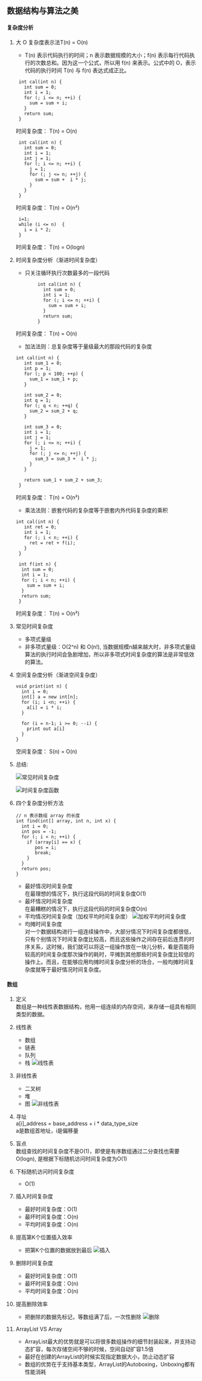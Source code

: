 ## 数据结构与算法之美

#### 复杂度分析
1. 大 O 复杂度表示法T(n) = O(n)
    - T(n) 表示代码执行的时间；n 表示数据规模的大小；f(n) 表示每行代码执行的次数总和。因为这一个公式，所以用 f(n) 来表示。公式中的 O，表示代码的执行时间 T(n) 与 f(n) 表达式成正比。
    ```text
     int cal(int n) {
       int sum = 0;
       int i = 1;
       for (; i <= n; ++i) {
         sum = sum + i;
       }
       return sum;
     }
    ```
    时间复杂度： T(n) = O(n)
    
    ```text
     int cal(int n) {
       int sum = 0;
       int i = 1;
       int j = 1;
       for (; i <= n; ++i) {
         j = 1;
         for (; j <= n; ++j) {
           sum = sum +  i * j;
         }
       }
     }
    ```
    时间复杂度： T(n) = O(n²)
    
    ```text
     i=1;
     while (i <= n)  {
       i = i * 2;
     }
    ```
    时间复杂度： T(n) = O(logn)

2. 时间复杂度分析（渐进时间复杂度）

    - 只关注循环执行次数最多的一段代码
    ```text
            int cal(int n) {
              int sum = 0;
              int i = 1;
              for (; i <= n; ++i) {
                sum = sum + i;
              }
              return sum;
            }
    ```
    时间复杂度： T(n) = O(n)
    
    - 加法法则：总复杂度等于量级最大的那段代码的复杂度
    ```text
    int cal(int n) {
       int sum_1 = 0;
       int p = 1;
       for (; p < 100; ++p) {
         sum_1 = sum_1 + p;
       }
    
       int sum_2 = 0;
       int q = 1;
       for (; q < n; ++q) {
         sum_2 = sum_2 + q;
       }
     
       int sum_3 = 0;
       int i = 1;
       int j = 1;
       for (; i <= n; ++i) {
         j = 1; 
         for (; j <= n; ++j) {
           sum_3 = sum_3 +  i * j;
         }
       }
     
       return sum_1 + sum_2 + sum_3;
     }
    ```
    时间复杂度： T(n) = O(n²)
    
    - 乘法法则：嵌套代码的复杂度等于嵌套内外代码复杂度的乘积
    ```text
    int cal(int n) {
       int ret = 0; 
       int i = 1;
       for (; i < n; ++i) {
         ret = ret + f(i);
       } 
     } 
     
     int f(int n) {
      int sum = 0;
      int i = 1;
      for (; i < n; ++i) {
        sum = sum + i;
      } 
      return sum;
     }
    ```
    时间复杂度： T(n) = O(n²)
    
3. 常见时间复杂度
    - 多项式量级
    - 非多项式量级：O(2^n) 和 O(n!), 当数据规模n越来越大时，非多项式量级算法的执行时间会急剧增加，所以非多项式时间复杂度的算法是非常低效的算法。
    
4. 空间复杂度分析（渐进空间复杂度）
    ```text
    void print(int n) {
      int i = 0;
      int[] a = new int[n];
      for (i; i <n; ++i) {
        a[i] = i * i;
      }
    
      for (i = n-1; i >= 0; --i) {
        print out a[i]
      }
    }
    ```
    空间复杂度： S(n) = O(n)
    
5. 总结:

    ![常见时间复杂度](../pic/常见时间复杂度.JPG)  
    
    ![时间复杂度函数](../pic/复杂度函数.JPG)  

6. 四个复杂度分析方法
    ```text
    // n 表示数组 array 的长度
    int find(int[] array, int n, int x) {
      int i = 0;
      int pos = -1;
      for (; i < n; ++i) {
        if (array[i] == x) {
           pos = i;
           break;
        }
      }
      return pos;
    }
    ```
    - 最好情况时间复杂度<br/>
      在最理想的情况下，执行这段代码的时间复杂度O(1)
    - 最坏情况时间复杂度<br/>
       在最糟糕的情况下，执行这段代码的时间复杂度O(n)
    - 平均情况时间复杂度（加权平均时间复杂度） 
     ![加权平均时间复杂度](../pic/加权平均时间复杂度.JPG) 
    - 均摊时间复杂度<br/>
    对一个数据结构进行一组连续操作中，大部分情况下时间复杂度都很低，只有个别情况下时间复杂度比较高，而且这些操作之间存在前后连贯的时序关系，这时候，我们就可以将这一组操作放在一块儿分析，看是否能将较高的时间复杂度那次操作的耗时，平摊到其他那些时间复杂度比较低的操作上。而且，在能够应用均摊时间复杂度分析的场合，一般均摊时间复杂度就等于最好情况时间复杂度。
    
#### 数组

1. 定义
<br/>数组是一种线性表数据结构，他用一组连续的内存空间，来存储一组具有相同类型的数据。

2. 线性表
    - 数组
    - 链表
    - 队列
    - 栈
    ![线性表](../pic/线性表.JPG)

3. 非线性表
    - 二叉树
    - 堆
    - 图
    ![非线性表](../pic/非线性表.JPG)

4. 寻址
<br/>a[i]_address = base_address + i * data_type_size
<br/>a是数组首地址，i是偏移量

5. 盲点
<br/>数组查找的时间复杂度不是O(1)，即使是有序数组通过二分查找也需要O(logn), 是根据下标随机访问时间复杂度为O(1)

6. 下标随机访问时间复杂度
    - O(1)
    
7. 插入时间复杂度
    - 最好时间复杂度：O(1)
    - 最坏时间复杂度：O(n)
    - 平均时间复杂度：O(n)

8. 提高第K个位置插入效率 
    - 把第K个位置的数据放到最后
    ![插入](../pic/数组插入.JPG)

9. 删除时间复杂度
    - 最好时间复杂度：O(1)
    - 最坏时间复杂度：O(n)
    - 平均时间复杂度：O(n)

10. 提高删除效率
    - 把删除的数据先标记，等数组满了后，一次性删除
    ![删除](../pic/数组删除.JPG)
    
11. ArrayList VS Array
    - ArrayList最大的优势就是可以将很多数组操作的细节封装起来，并支持动态扩容，每次存储空间不够的时候，空间自动扩容1.5倍
    - 最好在创建的ArrayList的时候实现指定数据大小，防止动态扩容
    - 数组的优势在于支持基本类型，ArrayList的Autoboxing，Unboxing都有性能消耗
